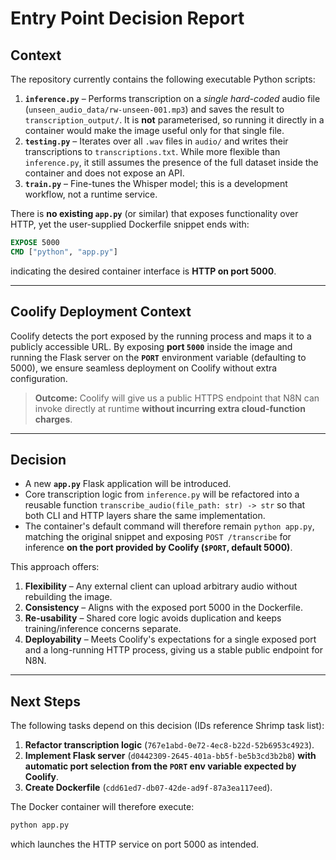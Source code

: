 # Entry Point Decision Report

## Context
The repository currently contains the following executable Python scripts:

1. **`inference.py`** – Performs transcription on a *single hard-coded* audio file (`unseen_audio_data/rw-unseen-001.mp3`) and saves the result to `transcription_output/`. It is **not** parameterised, so running it directly in a container would make the image useful only for that single file.
2. **`testing.py`** – Iterates over all `.wav` files in `audio/` and writes their transcriptions to `transcriptions.txt`. While more flexible than `inference.py`, it still assumes the presence of the full dataset inside the container and does not expose an API.
3. **`train.py`** – Fine-tunes the Whisper model; this is a development workflow, not a runtime service.

There is **no existing `app.py`** (or similar) that exposes functionality over HTTP, yet the user-supplied Dockerfile snippet ends with:

```Dockerfile
EXPOSE 5000
CMD ["python", "app.py"]
```

indicating the desired container interface is **HTTP on port 5000**.

---

## Coolify Deployment Context
Coolify detects the port exposed by the running process and maps it to a publicly accessible URL. By exposing **port `5000`** inside the image and running the Flask server on the **`PORT`** environment variable (defaulting to 5000), we ensure seamless deployment on Coolify without extra configuration.

> **Outcome:** Coolify will give us a public HTTPS endpoint that N8N can invoke directly at runtime **without incurring extra cloud-function charges**.

---

## Decision
- A new **`app.py`** Flask application will be introduced.
- Core transcription logic from `inference.py` will be refactored into a reusable function `transcribe_audio(file_path: str) -> str` so that both CLI and HTTP layers share the same implementation.
- The container's default command will therefore remain `python app.py`, matching the original snippet and exposing `POST /transcribe` for inference **on the port provided by Coolify (`$PORT`, default 5000)**.

This approach offers:

1. **Flexibility** – Any external client can upload arbitrary audio without rebuilding the image.
2. **Consistency** – Aligns with the exposed port 5000 in the Dockerfile.
3. **Re-usability** – Shared core logic avoids duplication and keeps training/inference concerns separate.
4. **Deployability** – Meets Coolify's expectations for a single exposed port and a long-running HTTP process, giving us a stable public endpoint for N8N.

---

## Next Steps
The following tasks depend on this decision (IDs reference Shrimp task list):

1. **Refactor transcription logic** (`767e1abd-0e72-4ec8-b22d-52b6953c4923`).
2. **Implement Flask server** (`d0442309-2645-401a-bb5f-be5b3cd3b2b8`) **with automatic port selection from the `PORT` env variable expected by Coolify**.
3. **Create Dockerfile** (`cdd61ed7-db07-42de-ad9f-87a3ea117eed`).

The Docker container will therefore execute:

```bash
python app.py
```

which launches the HTTP service on port 5000 as intended. 